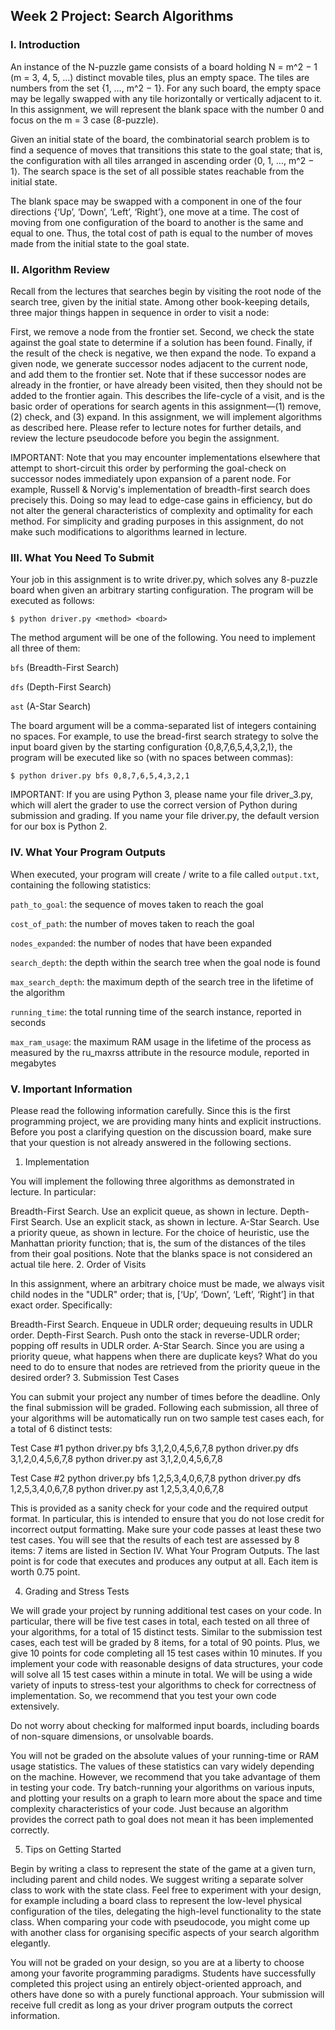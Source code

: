 ## Week 2 Project: Search Algorithms

### I. Introduction

An instance of the N-puzzle game consists of a board holding N = m^2 − 1 (m = 3, 4, 5, ...) distinct movable tiles, plus an empty space. The tiles are numbers from the set {1, …, m^2 − 1}. For any such board, the empty space may be legally swapped with any tile horizontally or vertically adjacent to it. In this assignment, we will represent the blank space with the number 0 and focus on the m = 3 case (8-puzzle).

Given an initial state of the board, the combinatorial search problem is to find a sequence of moves that transitions this state to the goal state; that is, the configuration with all tiles arranged in ascending order ⟨0, 1, …, m^2 − 1⟩. The search space is the set of all possible states reachable from the initial state.

The blank space may be swapped with a component in one of the four directions {‘Up’, ‘Down’, ‘Left’, ‘Right’}, one move at a time. The cost of moving from one configuration of the board to another is the same and equal to one. Thus, the total cost of path is equal to the number of moves made from the initial state to the goal state.

### II. Algorithm Review

Recall from the lectures that searches begin by visiting the root node of the search tree, given by the initial state. Among other book-keeping details, three major things happen in sequence in order to visit a node:

First, we remove a node from the frontier set.
Second, we check the state against the goal state to determine if a solution has been found.
Finally, if the result of the check is negative, we then expand the node. To expand a given node, we generate successor nodes adjacent to the current node, and add them to the frontier set. Note that if these successor nodes are already in the frontier, or have already been visited, then they should not be added to the frontier again.
This describes the life-cycle of a visit, and is the basic order of operations for search agents in this assignment—(1) remove, (2) check, and (3) expand. In this assignment, we will implement algorithms as described here. Please refer to lecture notes for further details, and review the lecture pseudocode before you begin the assignment.

IMPORTANT: Note that you may encounter implementations elsewhere that attempt to short-circuit this order by performing the goal-check on successor nodes immediately upon expansion of a parent node. For example, Russell & Norvig's implementation of breadth-first search does precisely this. Doing so may lead to edge-case gains in efficiency, but do not alter the general characteristics of complexity and optimality for each method. For simplicity and grading purposes in this assignment, do not make such modifications to algorithms learned in lecture.

### III. What You Need To Submit

Your job in this assignment is to write driver.py, which solves any 8-puzzle board when given an arbitrary starting configuration. The program will be executed as follows:

`$ python driver.py <method> <board>`

The method argument will be one of the following. You need to implement all three of them:

`bfs` (Breadth-First Search)

`dfs` (Depth-First Search)

`ast` (A-Star Search)

The board argument will be a comma-separated list of integers containing no spaces. For example, to use the bread-first search strategy to solve the input board given by the starting configuration {0,8,7,6,5,4,3,2,1}, the program will be executed like so (with no spaces between commas):

`$ python driver.py bfs 0,8,7,6,5,4,3,2,1`

IMPORTANT: If you are using Python 3, please name your file driver_3.py, which will alert the grader to use the correct version of Python during submission and grading. If you name your file driver.py, the default version for our box is Python 2.

### IV. What Your Program Outputs

When executed, your program will create / write to a file called `output.txt`, containing the following statistics:

`path_to_goal`: the sequence of moves taken to reach the goal

`cost_of_path`: the number of moves taken to reach the goal

`nodes_expanded`: the number of nodes that have been expanded

`search_depth`: the depth within the search tree when the goal node is found

`max_search_depth`:  the maximum depth of the search tree in the lifetime of the algorithm

`running_time`: the total running time of the search instance, reported in seconds

`max_ram_usage`: the maximum RAM usage in the lifetime of the process as measured by the ru_maxrss attribute in the resource module, reported in megabytes

### V. Important Information

Please read the following information carefully. Since this is the first programming project, we are providing many hints and explicit instructions. Before you post a clarifying question on the discussion board, make sure that your question is not already answered in the following sections.

1. Implementation

You will implement the following three algorithms as demonstrated in lecture. In particular:

Breadth-First Search. Use an explicit queue, as shown in lecture.
Depth-First Search. Use an explicit stack, as shown in lecture.
A-Star Search. Use a priority queue, as shown in lecture. For the choice of heuristic, use the Manhattan priority function; that is, the sum of the distances of the tiles from their goal positions. Note that the blanks space is not considered an actual tile here.
2. Order of Visits

In this assignment, where an arbitrary choice must be made, we always visit child nodes in the "UDLR" order; that is, [‘Up’, ‘Down’, ‘Left’, ‘Right’] in that exact order. Specifically: 

Breadth-First Search. Enqueue in UDLR order; dequeuing results in UDLR order.
Depth-First Search. Push onto the stack in reverse-UDLR order; popping off results in UDLR order.
A-Star Search. Since you are using a priority queue, what happens when there are duplicate keys? What do you need to do to ensure that nodes are retrieved from the priority queue in the desired order?
3. Submission Test Cases

You can submit your project any number of times before the deadline. Only the final submission will be graded. Following each submission, all three of your algorithms will be automatically run on two sample test cases each, for a total of 6 distinct tests:

Test Case #1
python driver.py bfs 3,1,2,0,4,5,6,7,8
python driver.py dfs 3,1,2,0,4,5,6,7,8
python driver.py ast 3,1,2,0,4,5,6,7,8

Test Case #2
python driver.py bfs 1,2,5,3,4,0,6,7,8
python driver.py dfs 1,2,5,3,4,0,6,7,8
python driver.py ast 1,2,5,3,4,0,6,7,8

This is provided as a sanity check for your code and the required output format. In particular, this is intended to ensure that you do not lose credit for incorrect output formatting. Make sure your code passes at least these two test cases. You will see that the results of each test are assessed by 8 items: 7 items are listed in Section IV. What Your Program Outputs. The last point is for code that executes and produces any output at all. Each item is worth 0.75 point.

4. Grading and Stress Tests

We will grade your project by running additional test cases on your code. In particular, there will be five test cases in total, each tested on all three of your algorithms, for a total of 15 distinct tests. Similar to the submission test cases, each test will be graded by 8 items, for a total of 90 points. Plus, we give 10 points for code completing all 15 test cases within 10 minutes. If you implement your code with reasonable designs of data structures, your code will solve all 15 test cases within a minute in total. We will be using a wide variety of inputs to stress-test your algorithms to check for correctness of implementation. So, we recommend that you test your own code extensively.

Do not worry about checking for malformed input boards, including boards of non-square dimensions, or unsolvable boards. 

You will not be graded on the absolute values of your running-time or RAM usage statistics. The values of these statistics can vary widely depending on the machine. However, we recommend that you take advantage of them in testing your code. Try batch-running your algorithms on various inputs, and plotting your results on a graph to learn more about the space and time complexity characteristics of your code. Just because an algorithm provides the correct path to goal does not mean it has been implemented correctly.

5. Tips on Getting Started

Begin by writing a class to represent the state of the game at a given turn, including parent and child nodes. We suggest writing a separate solver class to work with the state class. Feel free to experiment with your design, for example including a board class to represent the low-level physical configuration of the tiles, delegating the high-level functionality to the state class. When comparing your code with pseudocode, you might come up with another class for organising specific aspects of your search algorithm elegantly.

You will not be graded on your design, so you are at a liberty to choose among your favorite programming paradigms. Students have successfully completed this project using an entirely object-oriented approach, and others have done so with a purely functional approach. Your submission will receive full credit as long as your driver program outputs the correct information.

